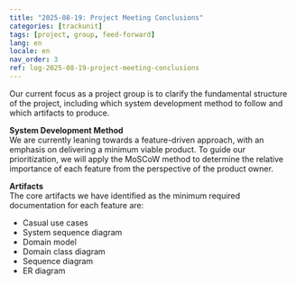 ```yaml
---
title: "2025-08-19: Project Meeting Conclusions"
categories: [trackunit]
tags: [project, group, feed-forward]
lang: en
locale: en
nav_order: 3
ref: log-2025-08-19-project-meeting-conclusions
---
```

Our current focus as a project group is to clarify the fundamental structure of the project, including which system development method to follow and which artifacts to produce.

**System Development Method**  
We are currently leaning towards a feature-driven approach, with an emphasis on delivering a minimum viable product. To guide our prioritization, we will apply the MoSCoW method to determine the relative importance of each feature from the perspective of the product owner.  

**Artifacts**  
The core artifacts we have identified as the minimum required documentation for each feature are:  
- Casual use cases  
- System sequence diagram  
- Domain model  
- Domain class diagram  
- Sequence diagram  
- ER diagram  